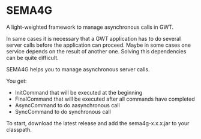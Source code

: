 # SEMA4G
A light-weighted framework to manage asynchronous calls in GWT.

In same cases it is necessary that a GWT application has to do several server calls
before the application can proceed. Maybe in some cases one service depends on the 
result of another one. Solving this dependencies can be quite difficult.
 
SEMA4G helps you to manage asynchronous server calls.
 
You get:
- InitCommand that will be executed at the beginning
- FinalCommand that will be executed after all commands have completed
- AsyncCommand to do aasynchronous call
- SyncCommand to do synchronous call 

To start, download the latest release and add the sema4g-x.x.x.jar to your classpath.




